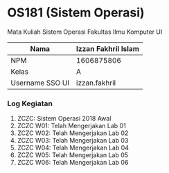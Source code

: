 # OS181 (Sistem Operasi)
Mata Kuliah Sistem Operasi Fakultas Ilmu Komputer UI

|Nama           | Izzan Fakhril Islam |
|---------------|---------------------|
|NPM            | 1606875806          |
|Kelas          | A                   |
|Username SSO UI| izzan.fakhril       |

<h3><b>Log Kegiatan</b></h3>

1. ZCZC: Sistem Operasi 2018 Awal 
2. ZCZC W01: Telah Mengerjakan Lab 01
3. ZCZC W02: Telah Mengerjakan Lab 02
4. ZCZC W03: Telah Mengerjakan Lab 03
5. ZCZC W04: Telah Mengerjakan Lab 04
6. ZCZC W05: Telah Mengerjakan Lab 05
7. ZCZC W06: Telah Mengerjakan Lab 06
